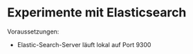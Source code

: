 Experimente mit Elasticsearch
=============================

Voraussetzungen:

* Elastic-Search-Server läuft lokal auf Port 9300

